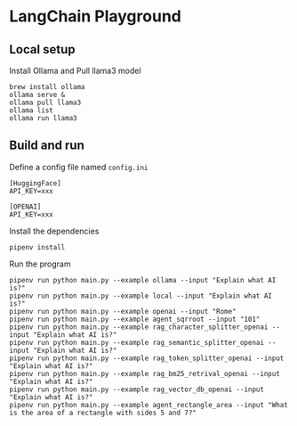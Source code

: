 # LangChain Playground

## Local setup

Install Ollama and Pull llama3 model

```shell
brew install ollama
ollama serve &
ollama pull llama3
ollama list
ollama run llama3
```

## Build and run

Define a config file named `config.ini`

```editorconfig
[HuggingFace]
API_KEY=xxx

[OPENAI]
API_KEY=xxx
```

Install the dependencies
```shell
pipenv install
```

Run the program
```shell
pipenv run python main.py --example ollama --input "Explain what AI is?"
pipenv run python main.py --example local --input "Explain what AI is?"
pipenv run python main.py --example openai --input "Rome"
pipenv run python main.py --example agent_sqrroot --input "101"
pipenv run python main.py --example rag_character_splitter_openai --input "Explain what AI is?"
pipenv run python main.py --example rag_semantic_splitter_openai --input "Explain what AI is?"
pipenv run python main.py --example rag_token_splitter_openai --input "Explain what AI is?"
pipenv run python main.py --example rag_bm25_retrival_openai --input "Explain what AI is?"
pipenv run python main.py --example rag_vector_db_openai --input "Explain what AI is?"
pipenv run python main.py --example agent_rectangle_area --input "What is the area of a rectangle with sides 5 and 7?"


```
